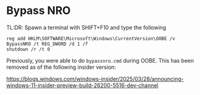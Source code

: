 # Bypass NRO

TL:DR: Spawn a terminal with SHIFT+F10 and type the following

```shell
reg add HKLM\SOFTWARE\Microsoft\Windows\CurrentVersion\OOBE /v BypassNRO /t REG_DWORD /d 1 /f
shutdown /r /t 0
```

Previously, you were able to do `bypassnro.cmd` during OOBE. This has been removed as of the following insider version:

https://blogs.windows.com/windows-insider/2025/03/28/announcing-windows-11-insider-preview-build-26200-5516-dev-channel
